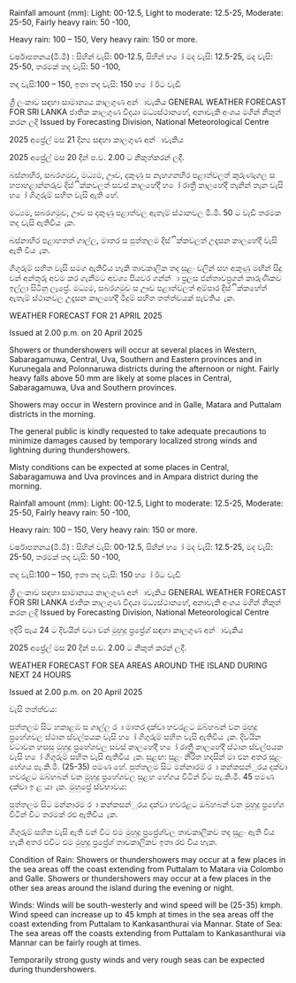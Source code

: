 Rainfall amount (mm): Light: 00-12.5, Light to moderate: 12.5-25, Moderate: 25-50, Fairly heavy rain: 50 -100,

Heavy rain: 100 – 150, Very heavy rain: 150 or more.

වර්ෂාපතනය(මි.මී) : සිහින් වැසි: 00-12.5, සිහින් හ ෝ මද වැසි: 12.5-25, මද වැසි: 25-50, තරමක් තද වැසි: 50 -100,

තද වැසි:100 – 150, ඉතා තද වැසි: 150 හ ෝ ඊට වැඩි

ශ්‍රී ලංකාව සඳහා සාමාන්‍යය කාලගුණ අන්‍ාවැකිය GENERAL WEATHER FORECAST FOR SRI LANKA ජාතික කාලගුණ විදයා මධ්‍යස්ථානහේ, අනාවැකි අංශය මගින් නිකුත් කරන ලදි Issued by Forecasting Division, National Meteorological Centre

2025 අප්‍රේල් මස 21 දින්‍ය සඳහා කාලගුණ අන්‍ාවැකිය

2025 අප්‍රේල් මස 20 දින්‍ ප.ව. 2.00 ට නිකුත්කරන්‍ ලදී.

බස්නාහිර, සබරගමුව, මධ්‍යම, ඌව, දකුණු ස නැහගනහිර පළාත්වලත් කුරුණෑගල ස හපාහළාන්නරුව දිස්ික්කවලත් සවස් කාලහේදී හ ෝ රාත්‍රී කාලහේදී තැනින් තැන වැසි හ ෝ ගිගුරුම් සහිත වැසි ඇති හේ.

මධ්‍යම, සබරගමුව, ඌව ස දකුණු පළාත්වල ඇතැම් ස්ථානවල මි.මී. 50 ට වැඩි තරමක තද වැසි ඇතිවිය ැක.

බස්නාහිර පළාහතත් ගාල්ල, මාතර ස පුත්තලම දිස්ික්කවලත් උදෑසන කාලහේදී වැසි ඇති විය ැක.

ගිගුරුම් සහිත වැසි සමග ඇතිවිය හැකි තාවකාලික තද සුළං වලින් සහ අකුණු මඟින් සිදු වන්‍ අන්‍තුරු අවම කර ගැනීමට අවශ්‍ය පියවර ගන්න්‍ා ප්‍රලස ජන්‍තාවප්‍රගන් කාරුණිකව ඉල්ලා සිටිනු ලැප්‍රේ. මධ්‍යම, සබරගමුව ස ඌව පළාත්වලත් අම්පාර දිස්ික්කහේත් ඇතැම් ස්ථානවල උදෑසන කාලහේදී මීදුම් සහිත තත්ත්වයක් පැවතිය ැක.

WEATHER FORECAST FOR 21 APRIL 2025

Issued at 2.00 p.m. on 20 April 2025

Showers or thundershowers will occur at several places in Western, Sabaragamuwa, Central, Uva, Southern and Eastern provinces and in Kurunegala and Polonnaruwa districts during the afternoon or night. Fairly heavy falls above 50 mm are likely at some places in Central, Sabaragamuwa, Uva and Southern provinces.

Showers may occur in Western province and in Galle, Matara and Puttalam districts in the morning.

The general public is kindly requested to take adequate precautions to minimize damages caused by temporary localized strong winds and lightning during thundershowers.

Misty conditions can be expected at some places in Central, Sabaragamuwa and Uva provinces and in Ampara district during the morning.

Rainfall amount (mm): Light: 00-12.5, Light to moderate: 12.5-25, Moderate: 25-50, Fairly heavy rain: 50 -100,

Heavy rain: 100 – 150, Very heavy rain: 150 or more.

වර්ෂාපතනය(මි.මී) : සිහින් වැසි: 00-12.5, සිහින් හ ෝ මද වැසි: 12.5-25, මද වැසි: 25-50, තරමක් තද වැසි: 50 -100,

තද වැසි:100 – 150, ඉතා තද වැසි: 150 හ ෝ ඊට වැඩි

ශ්‍රී ලංකාව සඳහා සාමාන්‍යය කාලගුණ අන්‍ාවැකිය GENERAL WEATHER FORECAST FOR SRI LANKA ජාතික කාලගුණ විදයා මධ්‍යස්ථානහේ, අනාවැකි අංශය මගින් නිකුත් කරන ලදි Issued by Forecasting Division, National Meteorological Centre

ඉදිරි පැය 24 ට දිවයින්‍ වටා වන්‍ මුහුදු ප්‍රප්‍රේශ්‍ සඳහා කාලගුණ අන්‍ාවැකිය

2025 අප්‍රේල් මස 20 දින්‍ ප.ව. 2.00 ට නිකුත් කරන්‍ ලදී.

WEATHER FORECAST FOR SEA AREAS AROUND THE ISLAND DURING NEXT 24 HOURS

Issued at 2.00 p.m. on 20 April 2025

වැසි තත්ත්වය:

පුත්තලම සිට හකාළඹ ස ගාල්ල ර ා මාතර දක්වා හවරළට ඔබ්හබන් වන මුහුදු ප්‍රහේශවල ස්ථාන ස්වල්පයක වැසි හ ෝ ගිගුරුම් සහිත වැසි ඇතිවිය ැක. දිවයින වටාවන හසසු මුහුදු ප්‍රහේශවල සවස් කාලහේදී හ ෝ රාත්‍රී කාලහේදී ස්ථාන ස්වල්පයක වැසි හ ෝ ගිගුරුම් සහිත වැසි ඇතිවිය ැක. සුළඟ: සුළං නිරිත හදසින් මා එන අතර සුළං හේගය පැ.කි.මී. (25-35) පමණ හේ. පුත්තලම සිට මන්නාරම ර ා කන්කසන්ුරය දක්වා හවරළට ඔබ්හබන් වන මුහුදු ප්‍රහේශවල සුළහ හේගය විටින් විට පැ.කි.මී. 45 පමණ දක්වා ඉ ළ යා ැක. මුහුප්‍රේ ස්වභාවය:

පුත්තලම සිට මන්නාරම ර ා කන්කසන්ුරය දක්වා හවරළට ඔබ්හබන් වන මුහුදු ප්‍රහේශ විටින් විට තරමක් රළු ඇතිවිය ැක.

ගිගුරුම් සහිත වැසි ඇති වන්‍ විට එම මුහුදු ප්‍රප්‍රේශ්‍වල තාවකාලිකව තද සුළං ඇති විය හැකි අතර එවිට එම මුහුදු ප්‍රප්‍රේශ්‍ තාවකාලිකව ඉතා රළු විය හැක.

Condition of Rain: Showers or thundershowers may occur at a few places in the sea areas off the coast extending from Puttalam to Matara via Colombo and Galle. Showers or thundershowers may occur at a few places in the other sea areas around the island during the evening or night.

Winds: Winds will be south-westerly and wind speed will be (25-35) kmph. Wind speed can increase up to 45 kmph at times in the sea areas off the coast extending from Puttalam to Kankasanthurai via Mannar. State of Sea: The sea areas off the coasts extending from Puttalam to Kankasanthurai via Mannar can be fairly rough at times.

Temporarily strong gusty winds and very rough seas can be expected during thundershowers.